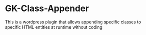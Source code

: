 # GK-Class-Appender
This is a wordpress plugin that allows appending specific classes to specific HTML entities at runtime without coding
